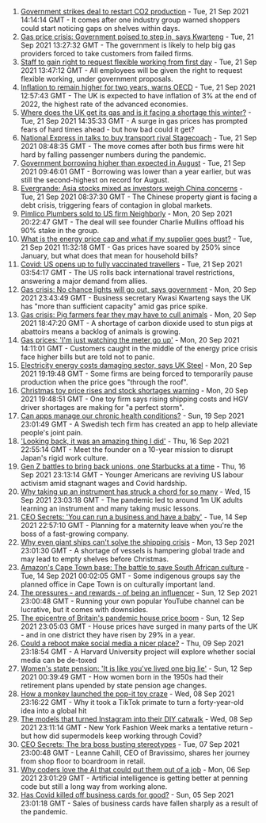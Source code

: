 1. [Government strikes deal to restart CO2 production](https://www.bbc.co.uk/news/business-58641394?at_medium=RSS&at_campaign=KARANGA) - Tue, 21 Sep 2021 14:14:14 GMT - It comes after one industry group warned shoppers could start noticing gaps on shelves within days.
2. [Gas price crisis: Government poised to step in, says Kwarteng](https://www.bbc.co.uk/news/business-58634106?at_medium=RSS&at_campaign=KARANGA) - Tue, 21 Sep 2021 13:27:32 GMT - The government is likely to help big gas providers forced to take customers from failed firms.
3. [Staff to gain right to request flexible working from first day](https://www.bbc.co.uk/news/business-58636439?at_medium=RSS&at_campaign=KARANGA) - Tue, 21 Sep 2021 13:47:12 GMT - All employees will be given the right to request flexible working, under government proposals.
4. [Inflation to remain higher for two years, warns OECD](https://www.bbc.co.uk/news/business-58638224?at_medium=RSS&at_campaign=KARANGA) - Tue, 21 Sep 2021 12:57:43 GMT - The UK is expected to have inflation of 3% at the end of 2022, the highest rate of the advanced economies.
5. [Where does the UK get its gas and is it facing a shortage this winter?](https://www.bbc.co.uk/news/business-58637094?at_medium=RSS&at_campaign=KARANGA) - Tue, 21 Sep 2021 14:35:33 GMT - A surge in gas prices has prompted fears of hard times ahead - but how bad could it get?
6. [National Express in talks to buy transport rival Stagecoach](https://www.bbc.co.uk/news/business-58636437?at_medium=RSS&at_campaign=KARANGA) - Tue, 21 Sep 2021 08:48:35 GMT - The move comes after both bus firms were hit hard by falling passenger numbers during the pandemic.
7. [Government borrowing higher than expected in August](https://www.bbc.co.uk/news/business-58604552?at_medium=RSS&at_campaign=KARANGA) - Tue, 21 Sep 2021 09:46:01 GMT - Borrowing was lower than a year earlier, but was still the second-highest on record for August.
8. [Evergrande: Asia stocks mixed as investors weigh China concerns](https://www.bbc.co.uk/news/business-58632681?at_medium=RSS&at_campaign=KARANGA) - Tue, 21 Sep 2021 08:37:30 GMT - The Chinese property giant is facing a debt crisis, triggering fears of contagion in global markets.
9. [Pimlico Plumbers sold to US firm Neighborly](https://www.bbc.co.uk/news/business-58632984?at_medium=RSS&at_campaign=KARANGA) - Mon, 20 Sep 2021 20:22:47 GMT - The deal will see founder Charlie Mullins offload his 90% stake in the group.
10. [What is the energy price cap and what if my supplier goes bust?](https://www.bbc.co.uk/news/business-58090533?at_medium=RSS&at_campaign=KARANGA) - Tue, 21 Sep 2021 11:32:18 GMT - Gas prices have soared by 250% since January, but what does that mean for household bills?
11. [Covid: US opens up to fully vaccinated travellers](https://www.bbc.co.uk/news/world-us-canada-58628491?at_medium=RSS&at_campaign=KARANGA) - Tue, 21 Sep 2021 03:54:17 GMT - The US rolls back international travel restrictions, answering a major demand from allies.
12. [Gas crisis: No chance lights will go out, says government](https://www.bbc.co.uk/news/business-58620167?at_medium=RSS&at_campaign=KARANGA) - Mon, 20 Sep 2021 23:43:49 GMT - Business secretary Kwasi Kwarteng says the UK has "more than sufficient capacity" amid gas price spike.
13. [Gas crisis: Pig farmers fear they may have to cull animals](https://www.bbc.co.uk/news/business-58627325?at_medium=RSS&at_campaign=KARANGA) - Mon, 20 Sep 2021 18:47:20 GMT - A shortage of carbon dioxide used to stun pigs at abattoirs means a backlog of animals is growing.
14. [Gas prices: 'I'm just watching the meter go up'](https://www.bbc.co.uk/news/business-58626018?at_medium=RSS&at_campaign=KARANGA) - Mon, 20 Sep 2021 14:11:01 GMT - Customers caught in the middle of the energy price crisis face higher bills but are told not to panic.
15. [Electricity energy costs damaging sector, says UK Steel](https://www.bbc.co.uk/news/uk-wales-58628721?at_medium=RSS&at_campaign=KARANGA) - Mon, 20 Sep 2021 19:19:48 GMT - Some firms are being forced to temporarily pause production when the price goes "through the roof".
16. [Christmas toy price rises and stock shortages warning](https://www.bbc.co.uk/news/uk-england-shropshire-58629620?at_medium=RSS&at_campaign=KARANGA) - Mon, 20 Sep 2021 19:48:51 GMT - One toy firm says rising shipping costs and HGV driver shortages are making for "a perfect storm".
17. [Can apps manage our chronic health conditions?](https://www.bbc.co.uk/news/business-58556777?at_medium=RSS&at_campaign=KARANGA) - Sun, 19 Sep 2021 23:01:49 GMT - A Swedish tech firm has created an app to help alleviate people's joint pain.
18. ['Looking back, it was an amazing thing I did'](https://www.bbc.co.uk/news/business-58575530?at_medium=RSS&at_campaign=KARANGA) - Thu, 16 Sep 2021 22:55:14 GMT - Meet the founder on a 10-year mission to disrupt Japan's rigid work culture.
19. [Gen Z battles to bring back unions, one Starbucks at a time](https://www.bbc.co.uk/news/business-58540250?at_medium=RSS&at_campaign=KARANGA) - Thu, 16 Sep 2021 23:13:14 GMT - Younger Americans are reviving US labour activism amid stagnant wages and Covid hardship.
20. [Why taking up an instrument has struck a chord for so many](https://www.bbc.co.uk/news/business-58556770?at_medium=RSS&at_campaign=KARANGA) - Wed, 15 Sep 2021 23:03:18 GMT - The pandemic led to around 1m UK adults learning an instrument and many taking music lessons.
21. [CEO Secrets: 'You can run a business and have a baby'](https://www.bbc.co.uk/news/business-58548789?at_medium=RSS&at_campaign=KARANGA) - Tue, 14 Sep 2021 22:57:10 GMT - Planning for a maternity leave when you're the boss of a fast-growing company.
22. [Why even giant ships can't solve the shipping crisis](https://www.bbc.co.uk/news/business-58479148?at_medium=RSS&at_campaign=KARANGA) - Mon, 13 Sep 2021 23:01:30 GMT - A shortage of vessels is hampering global trade and may lead to empty shelves before Christmas.
23. [Amazon's Cape Town base: The battle to save South African culture](https://www.bbc.co.uk/news/world-africa-58528348?at_medium=RSS&at_campaign=KARANGA) - Tue, 14 Sep 2021 00:02:05 GMT - Some indigenous groups say the planned office in Cape Town is on culturally important land.
24. [The pressures - and rewards - of being an influencer](https://www.bbc.co.uk/news/business-58487905?at_medium=RSS&at_campaign=KARANGA) - Sun, 12 Sep 2021 23:00:48 GMT - Running your own popular YouTube channel can be lucrative, but it comes with downsides.
25. [The epicentre of Britain's pandemic house price boom](https://www.bbc.co.uk/news/business-58502618?at_medium=RSS&at_campaign=KARANGA) - Sun, 12 Sep 2021 23:05:03 GMT - House prices have surged in many parts of the UK - and in one district they have risen by 29% in a year.
26. [Could a reboot make social media a nicer place?](https://www.bbc.co.uk/news/business-58501172?at_medium=RSS&at_campaign=KARANGA) - Thu, 09 Sep 2021 23:18:54 GMT - A Harvard University project will explore whether social media can be de-toxed
27. [Women's state pension: 'It is like you've lived one big lie'](https://www.bbc.co.uk/news/uk-england-essex-58502789?at_medium=RSS&at_campaign=KARANGA) - Sun, 12 Sep 2021 00:39:49 GMT - How women born in the 1950s had their retirement plans upended by state pension age changes.
28. [How a monkey launched the pop-it toy craze](https://www.bbc.co.uk/news/business-58408570?at_medium=RSS&at_campaign=KARANGA) - Wed, 08 Sep 2021 23:16:22 GMT - Why it took a TikTok primate to turn a forty-year-old idea into a global hit
29. [The models that turned Instagram into their DIY catwalk](https://www.bbc.co.uk/news/business-58474185?at_medium=RSS&at_campaign=KARANGA) - Wed, 08 Sep 2021 23:11:14 GMT - New York Fashion Week marks a tentative return - but how did supermodels keep working through Covid?
30. [CEO Secrets: The bra boss busting stereotypes](https://www.bbc.co.uk/news/business-58423705?at_medium=RSS&at_campaign=KARANGA) - Tue, 07 Sep 2021 23:00:48 GMT - Leanne Cahill, CEO of Bravissimo, shares her journey from shop floor to boardroom in retail.
31. [Why coders love the AI that could put them out of a job](https://www.bbc.co.uk/news/business-57914432?at_medium=RSS&at_campaign=KARANGA) - Mon, 06 Sep 2021 23:01:29 GMT - Artificial intelligence is getting better at penning code but still a long way from working alone.
32. [Has Covid killed off business cards for good?](https://www.bbc.co.uk/news/business-58419842?at_medium=RSS&at_campaign=KARANGA) - Sun, 05 Sep 2021 23:01:18 GMT - Sales of business cards have fallen sharply as a result of the pandemic.
